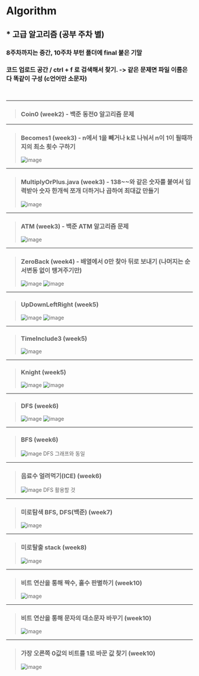 # Algorithm
## * 고급 알고리즘 (공부 주차 별)
### 8주차까지는 중간, 10주차 부턴 폴더에 final 붙은 기말
### 코드 업로드 공간 / ctrl + f 로 검색해서 찾기. -> 같은 문제면 파일 이름은 다 똑같이 구성 (c언어만 소문자)

<br>

<hr>

>### Coin0 (week2)  - 백준 동전0 알고리즘 문제 <br>


<hr>


>### Becomes1 (week3) - n에서 1을 빼거나 k로 나눠서 n이 1이 될때까지의 최소 횟수 구하기 <br>
>![image](https://user-images.githubusercontent.com/77047002/135825831-98f9dbca-5cb6-4b51-af7f-a4e2af14a123.png)


<hr>


>### MultiplyOrPlus.java (week3) - 138~~와 같은 숫자를 붙여서 입력받아 숫자 한개씩 쪼개 더하거나 곱하여 최대값 만들기 <br>
>![image](https://user-images.githubusercontent.com/77047002/135825919-c4aa0775-62ee-41b9-acc1-2324a63c2cae.png)


<hr>


>### ATM (week3) - 백준 ATM 알고리즘 문제 <br>
>![image](https://user-images.githubusercontent.com/77047002/135826036-5a1b1a7f-1ce3-4735-8b2e-d6ba44bd79fd.png)


<hr>


>### ZeroBack (week4) - 배열에서 0만 찾아 뒤로 보내기 (나머지는 순서변동 없이 땡겨주기만) <br>
>![image](https://user-images.githubusercontent.com/77047002/135825551-54160147-129a-4fa6-9009-b1ff6f35ff1b.png)
>![image](https://user-images.githubusercontent.com/77047002/135825695-a5f3c4ee-5b2a-44f7-b894-5111bd92227c.png)


<hr>


>### UpDownLeftRight (week5)
>![image](https://user-images.githubusercontent.com/77047002/135824423-5d94f5d6-30b9-4721-ad1a-234ea15cdbb7.png)
>![image](https://user-images.githubusercontent.com/77047002/135824569-5fa47f0a-6347-417a-b10f-39d186285210.png)


<hr>


>### TimeInclude3 (week5)
>![image](https://user-images.githubusercontent.com/77047002/135826773-f50a0ea6-3f60-4735-ba84-09778cd2401d.png)


<hr>


>### Knight (week5)
> ![image](https://user-images.githubusercontent.com/77047002/135835876-e25a8e66-8417-4833-815c-4d383aab12bb.png)
> ![image](https://user-images.githubusercontent.com/77047002/135836161-e246f2e9-ea6d-4250-bb0b-e95a0fcdb24a.png)


<hr>


>### DFS (week6)
> ![image](https://user-images.githubusercontent.com/77047002/136704463-770df048-c8b9-4e4f-bd12-3e05f8446ab8.png)
> ![image](https://user-images.githubusercontent.com/77047002/136704506-3f998f5a-4fb8-4b4a-9aac-8288a303773e.png)


<hr>


>### BFS (week6)
> ![image](https://user-images.githubusercontent.com/77047002/136704545-573c60e8-014d-4a07-8287-102cd4b0ab4f.png)
> DFS 그래프와 동일


<hr>


>### 음료수 얼려먹기(ICE) (week6)
> ![image](https://user-images.githubusercontent.com/77047002/136704589-7c2663d8-0c80-466e-be09-65bd6152f4d2.png)
> DFS 활용할 것


<hr>


>### 미로탐색 BFS, DFS(백준) (week7)
> ![image](https://user-images.githubusercontent.com/77047002/137853769-0c3eb265-8a89-486e-8c7d-954416128b3d.png)



<hr>



>### 미로탈출 stack (week8)
> ![image](https://user-images.githubusercontent.com/77047002/138732721-7762c97e-cf79-4830-8af3-28683c3efbf3.png)



<hr>



>### 비트 연산을 통해 짝수, 홀수 판별하기 (week10)
> ![image](https://user-images.githubusercontent.com/77047002/140638660-ee8b991a-06db-4cc7-b7eb-5cbc7af2bec2.png)



<hr>



>### 비트 연산을 통해 문자의 대소문자 바꾸기 (week10)
> ![image](https://user-images.githubusercontent.com/77047002/140638693-3a8e5130-a1f0-4489-806c-52eda3c14b3a.png)



<hr>



>### 가장 오른쪽 0값의 비트를 1로 바꾼 값 찾기 (week10)
> ![image](https://user-images.githubusercontent.com/77047002/140638720-372396a4-fe64-48fd-ae06-f078a35a76a3.png)


